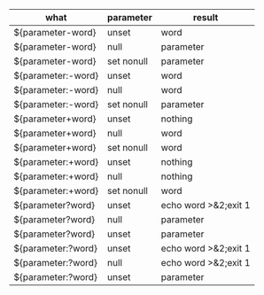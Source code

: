 | what               | parameter  | result               |
|--------------------|------------|----------------------|
| ${parameter-word}  | unset      | word                 |
| ${parameter-word}  | null       | parameter            |
| ${parameter-word}  | set nonull | parameter            |
| ${parameter:-word} | unset      | word                 |
| ${parameter:-word} | null       | word                 |
| ${parameter:-word} | set nonull | parameter            |
| ${parameter+word}  | unset      | nothing              |
| ${parameter+word}  | null       | word                 |
| ${parameter+word}  | set nonull | word                 |
| ${parameter:+word} | unset      | nothing              |
| ${parameter:+word} | null       | nothing              |
| ${parameter:+word} | set nonull | word                 |
| ${parameter?word}  | unset      | echo word >&2;exit 1 |
| ${parameter?word}  | null       | parameter            |
| ${parameter?word}  | unset      | parameter            |
| ${parameter:?word} | unset      | echo word >&2;exit 1 |
| ${parameter:?word} | null       | echo word >&2;exit 1 |
| ${parameter:?word} | unset      | parameter            |
